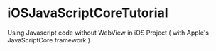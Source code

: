 # iOSJavaScriptCoreTutorial
Using Javascript code without WebView in iOS Project ( with Apple's JavaScriptCore framework )
